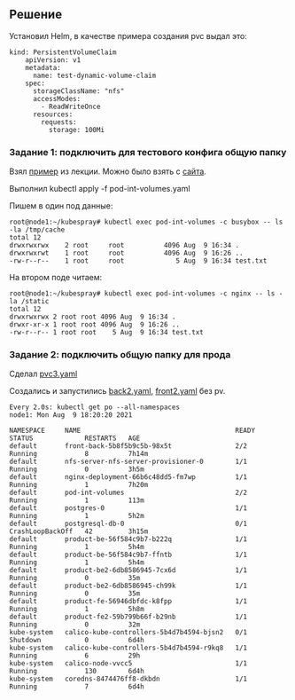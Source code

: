 ## Решение
Установил Helm, в качестве примера создания pvc выдал это:
```
kind: PersistentVolumeClaim
    apiVersion: v1
    metadata:
      name: test-dynamic-volume-claim
    spec:
      storageClassName: "nfs"
      accessModes:
        - ReadWriteOnce
      resources:
        requests:
          storage: 100Mi
```
### Задание 1: подключить для тестового конфига общую папку
Взял [пример](https://github.com/loshkarevev/Homeworks/tree/main/13.2%20%D1%80%D0%B0%D0%B7%D0%B4%D0%B5%D0%BB%D1%8B%20%D0%B8%20%D0%BC%D0%BE%D0%BD%D1%82%D0%B8%D1%80%D0%BE%D0%B2%D0%B0%D0%BD%D0%B8%D0%B5) из лекции. Можно было взять с [сайта](https://kubernetes.io/docs/tasks/access-application-cluster/communicate-containers-same-pod-shared-volume/).

Выполнил kubectl apply -f pod-int-volumes.yaml

Пишем в один под данные:
```
root@node1:~/kubespray# kubectl exec pod-int-volumes -c busybox -- ls -la /tmp/cache
total 12
drwxrwxrwx    2 root     root          4096 Aug  9 16:34 .
drwxrwxrwt    1 root     root          4096 Aug  9 16:26 ..
-rw-r--r--    1 root     root             5 Aug  9 16:34 test.txt
```
На втором поде читаем:
```
root@node1:~/kubespray# kubectl exec pod-int-volumes -c nginx -- ls -la /static
total 12
drwxrwxrwx 2 root root 4096 Aug  9 16:34 .
drwxr-xr-x 1 root root 4096 Aug  9 16:26 ..
-rw-r--r-- 1 root root    5 Aug  9 16:34 test.txt
```
### Задание 2: подключить общую папку для прода
Сделал [pvс3.yaml](https://github.com/loshkarevev/Homeworks/blob/main/13.2%20%D1%80%D0%B0%D0%B7%D0%B4%D0%B5%D0%BB%D1%8B%20%D0%B8%20%D0%BC%D0%BE%D0%BD%D1%82%D0%B8%D1%80%D0%BE%D0%B2%D0%B0%D0%BD%D0%B8%D0%B5/pvc3.yaml)

Создались и запустились [back2.yaml](https://github.com/loshkarevev/Homeworks/blob/main/13.2%20%D1%80%D0%B0%D0%B7%D0%B4%D0%B5%D0%BB%D1%8B%20%D0%B8%20%D0%BC%D0%BE%D0%BD%D1%82%D0%B8%D1%80%D0%BE%D0%B2%D0%B0%D0%BD%D0%B8%D0%B5/back2.yaml), [front2.yaml](https://github.com/loshkarevev/Homeworks/blob/main/13.2%20%D1%80%D0%B0%D0%B7%D0%B4%D0%B5%D0%BB%D1%8B%20%D0%B8%20%D0%BC%D0%BE%D0%BD%D1%82%D0%B8%D1%80%D0%BE%D0%B2%D0%B0%D0%BD%D0%B8%D0%B5/front2.yaml) без pv.
```
Every 2.0s: kubectl get po --all-namespaces                                                                                   node1: Mon Aug  9 18:20:20 2021

NAMESPACE     NAME                                       READY   STATUS             RESTARTS   AGE
default       front-back-5b8f5b9c5b-98x5t                2/2     Running            8          7h14m
default       nfs-server-nfs-server-provisioner-0        1/1     Running            0          3h5m
default       nginx-deployment-66b6c48dd5-fm7wp          1/1     Running            1          7h20m
default       pod-int-volumes                            2/2     Running            1          113m
default       postgres-0                                 1/1     Running            1          5h2m
default       postgresql-db-0                            0/1     CrashLoopBackOff   42         3h15m
default       product-be-56f584c9b7-b222q                1/1     Running            1          5h4m
default       product-be-56f584c9b7-ffntb                1/1     Running            1          5h4m
default       product-be2-6db8586945-7cx6d               1/1     Running            0          35m
default       product-be2-6db8586945-ch99k               1/1     Running            0          35m
default       product-fe-56946dbfdc-k8fpp                1/1     Running            1          5h8m
default       product-fe2-59b799b66f-b29nb               1/1     Running            0          32m
kube-system   calico-kube-controllers-5b4d7b4594-bjsn2   0/1     Shutdown           0          6d4h
kube-system   calico-kube-controllers-5b4d7b4594-r9kq8   1/1     Running            6          29h
kube-system   calico-node-vvcc5                          1/1     Running            130        6d4h
kube-system   coredns-8474476ff8-dkbdn                   1/1     Running            7          6d4h
```
